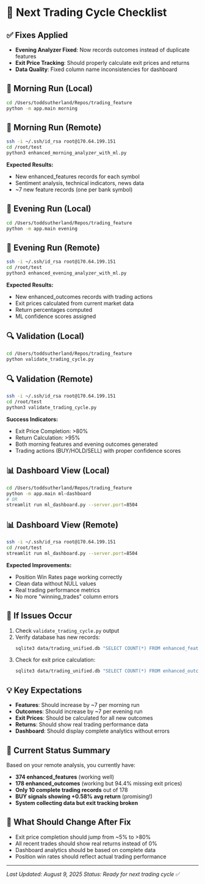 # 🚀 Next Trading Cycle Checklist

## ✅ Fixes Applied
- **Evening Analyzer Fixed**: Now records outcomes instead of duplicate features
- **Exit Price Tracking**: Should properly calculate exit prices and returns
- **Data Quality**: Fixed column name inconsistencies for dashboard

## 🌅 Morning Run (Local)
```bash
cd /Users/toddsutherland/Repos/trading_feature
python -m app.main morning
```

## 🌅 Morning Run (Remote)
```bash
ssh -i ~/.ssh/id_rsa root@170.64.199.151
cd /root/test
python3 enhanced_morning_analyzer_with_ml.py
```

**Expected Results:**
- New enhanced_features records for each symbol
- Sentiment analysis, technical indicators, news data
- ~7 new feature records (one per bank symbol)

## 🌙 Evening Run (Local)
```bash
cd /Users/toddsutherland/Repos/trading_feature
python -m app.main evening
```

## 🌙 Evening Run (Remote)  
```bash
ssh -i ~/.ssh/id_rsa root@170.64.199.151
cd /root/test
python3 enhanced_evening_analyzer_with_ml.py
```

**Expected Results:**
- New enhanced_outcomes records with trading actions
- Exit prices calculated from current market data
- Return percentages computed
- ML confidence scores assigned

## 🔍 Validation (Local)
```bash
cd /Users/toddsutherland/Repos/trading_feature
python validate_trading_cycle.py
```

## 🔍 Validation (Remote)
```bash
ssh -i ~/.ssh/id_rsa root@170.64.199.151
cd /root/test
python3 validate_trading_cycle.py
```

**Success Indicators:**
- Exit Price Completion: >80%
- Return Calculation: >95%
- Both morning features and evening outcomes generated
- Trading actions (BUY/HOLD/SELL) with proper confidence scores

## 📊 Dashboard View (Local)
```bash
cd /Users/toddsutherland/Repos/trading_feature
python -m app.main ml-dashboard
# OR
streamlit run ml_dashboard.py --server.port=8504
```

## 📊 Dashboard View (Remote)
```bash
ssh -i ~/.ssh/id_rsa root@170.64.199.151
cd /root/test
streamlit run ml_dashboard.py --server.port=8504
```

**Expected Improvements:**
- Position Win Rates page working correctly
- Clean data without NULL values
- Real trading performance metrics
- No more "winning_trades" column errors

## 🚨 If Issues Occur
1. Check `validate_trading_cycle.py` output
2. Verify database has new records: 
   ```bash
   sqlite3 data/trading_unified.db "SELECT COUNT(*) FROM enhanced_features; SELECT COUNT(*) FROM enhanced_outcomes;"
   ```
3. Check for exit price calculation: 
   ```bash
   sqlite3 data/trading_unified.db "SELECT COUNT(*) FROM enhanced_outcomes WHERE exit_price_1d IS NOT NULL;"
   ```

## 💡 Key Expectations
- **Features**: Should increase by ~7 per morning run
- **Outcomes**: Should increase by ~7 per evening run  
- **Exit Prices**: Should be calculated for all new outcomes
- **Returns**: Should show real trading performance data
- **Dashboard**: Should display complete analytics without errors

## 🔄 Current Status Summary
Based on your remote analysis, you currently have:
- **374 enhanced_features** (working well)
- **178 enhanced_outcomes** (working but 94.4% missing exit prices)
- **Only 10 complete trading records** out of 178
- **BUY signals showing +0.58% avg return** (promising!)
- **System collecting data but exit tracking broken**

## 🎯 What Should Change After Fix
- Exit price completion should jump from ~5% to >80%
- All recent trades should show real returns instead of 0%
- Dashboard analytics should be based on complete data
- Position win rates should reflect actual trading performance

---
*Last Updated: August 9, 2025*
*Status: Ready for next trading cycle* ✅
